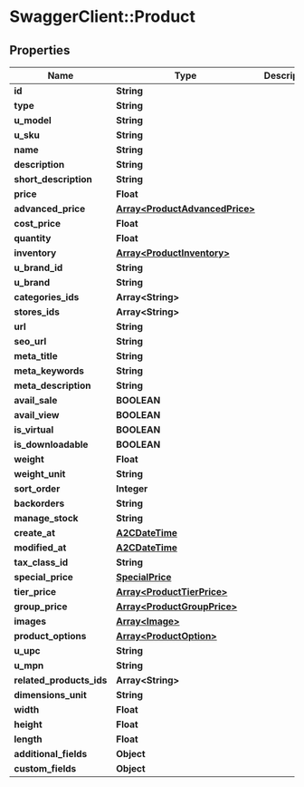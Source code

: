 # SwaggerClient::Product

## Properties
Name | Type | Description | Notes
------------ | ------------- | ------------- | -------------
**id** | **String** |  | [optional] 
**type** | **String** |  | [optional] 
**u_model** | **String** |  | [optional] 
**u_sku** | **String** |  | [optional] 
**name** | **String** |  | [optional] 
**description** | **String** |  | [optional] 
**short_description** | **String** |  | [optional] 
**price** | **Float** |  | [optional] 
**advanced_price** | [**Array&lt;ProductAdvancedPrice&gt;**](ProductAdvancedPrice.md) |  | [optional] 
**cost_price** | **Float** |  | [optional] 
**quantity** | **Float** |  | [optional] 
**inventory** | [**Array&lt;ProductInventory&gt;**](ProductInventory.md) |  | [optional] 
**u_brand_id** | **String** |  | [optional] 
**u_brand** | **String** |  | [optional] 
**categories_ids** | **Array&lt;String&gt;** |  | [optional] 
**stores_ids** | **Array&lt;String&gt;** |  | [optional] 
**url** | **String** |  | [optional] 
**seo_url** | **String** |  | [optional] 
**meta_title** | **String** |  | [optional] 
**meta_keywords** | **String** |  | [optional] 
**meta_description** | **String** |  | [optional] 
**avail_sale** | **BOOLEAN** |  | [optional] 
**avail_view** | **BOOLEAN** |  | [optional] 
**is_virtual** | **BOOLEAN** |  | [optional] 
**is_downloadable** | **BOOLEAN** |  | [optional] 
**weight** | **Float** |  | [optional] 
**weight_unit** | **String** |  | [optional] 
**sort_order** | **Integer** |  | [optional] 
**backorders** | **String** |  | [optional] 
**manage_stock** | **String** |  | [optional] 
**create_at** | [**A2CDateTime**](A2CDateTime.md) |  | [optional] 
**modified_at** | [**A2CDateTime**](A2CDateTime.md) |  | [optional] 
**tax_class_id** | **String** |  | [optional] 
**special_price** | [**SpecialPrice**](SpecialPrice.md) |  | [optional] 
**tier_price** | [**Array&lt;ProductTierPrice&gt;**](ProductTierPrice.md) |  | [optional] 
**group_price** | [**Array&lt;ProductGroupPrice&gt;**](ProductGroupPrice.md) |  | [optional] 
**images** | [**Array&lt;Image&gt;**](Image.md) |  | [optional] 
**product_options** | [**Array&lt;ProductOption&gt;**](ProductOption.md) |  | [optional] 
**u_upc** | **String** |  | [optional] 
**u_mpn** | **String** |  | [optional] 
**related_products_ids** | **Array&lt;String&gt;** |  | [optional] 
**dimensions_unit** | **String** |  | [optional] 
**width** | **Float** |  | [optional] 
**height** | **Float** |  | [optional] 
**length** | **Float** |  | [optional] 
**additional_fields** | **Object** |  | [optional] 
**custom_fields** | **Object** |  | [optional] 


